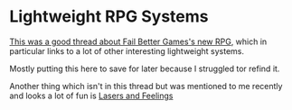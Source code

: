 # Lightweight RPG Systems

[This was a good thread about Fail Better Games's new RPG](https://twitter.com/CHGardiner/status/1043568602283171842),
which in particular links to a lot of other interesting lightweight systems.

Mostly putting this here to save for later because I struggled tor refind it.

Another thing which isn't in this thread but was mentioned to me recently and looks a lot of fun is [Lasers and Feelings](http://onesevendesign.com/lasers_and_feelings_rpg.pdf)
